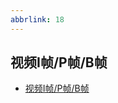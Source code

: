 ```yaml
---
abbrlink: 18
---
```


## 视频I帧/P帧/B帧

* [视频I帧/P帧/B帧](http://www.voidcn.com/article/p-tzrfgaot-bcg.html)
